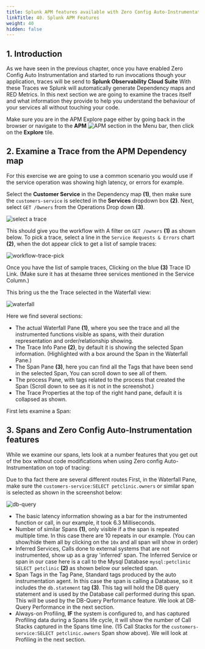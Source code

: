```yaml
---
title: Splunk APM features available with Zero Config Auto-Instrumentation
linkTitle: 40. Splunk APM Features
weight: 40
hidden: false
---
```


## 1. Introduction

As we have seen in the previous chapter, once you have enabled Zero Config Auto Instrumentation and started to run invocations though your application, traces will be send to **Splunk Observability Cloud Suite**
With these Traces we Splunk will automatically  generate Dependency maps and RED Metrics. In this next section we are going to examine the traces itself and what information they provide to help you understand the behaviour of your services all without touching your code.

Make sure you are in  the APM Explore page either by going back in the browser or navigate to the **APM** ![APM](../images/apm-icon.png?classes=inline&height=25px) section in the Menu bar, then click on the **Explore** tile.

## 2. Examine a Trace from the APM Dependency map

For this exercise we are going to use a common scenario you would use if the service operation  was showing high latency, or errors for example.

Select the **Customer Service** in the Dependency map **(1)**, then make sure the `customers-service` is selected in the **Services** dropdown box **(2)**. Next, select `GET /Owners` from the Operations Drop down **(3)**.

![select a trace](../images/select-workflow.png)

This should give you the workflow  with A filter on `GET /owners` **(1)** as shown below. To pick a trace, select a line in the `Service Requests & Errors` chart **(2)**, when the dot appear click to get a list of sample traces:

![workflow-trace-pick](../images/selecting-a-trace.png)

Once you have the list of sample traces, Clicking on the blue **(3)** Trace ID Link. (Make sure it has at thesame three services mentioned in the Service Column.)

 This bring us the the Trace selected in the Waterfall view:

![waterfall](../images/waterfall-view.png)

Here we find several sections:  

* The actual Waterfall Pane **(1)**, where you see the trace and all the instrumented functions visible as spans, with their duration representation and order/relationship showing.
* The Trace Info Pane  **(2)**,  by default it is showing the selected Span information. (Highlighted with a box around the Span in the Waterfall Pane.)
* The Span Pane **(3)**,   here you can find all the Tags that have been send in the selected Span, You can scroll down to see all of them.
* The process Pane, with tags related to the process that created the Span (Scroll down to see as it is not in the screenshot.)
* The Trace Properties at the top of the right hand pane, default it is collapsed as shown.

First lets examine a Span:

## 3. Spans and Zero Config Auto-Instrumentation features

While we examine our spans, lets look at a number features that you get out of the box without code modifications when using Zero config Auto-Instrumentation on top of tracing:

Due to tha fact there are several  different routes
First, in the Waterfall Pane, make sure the `customers-service:SELECT petclinic.owners`  or similar span is selected as shown in the screenshot below:

![db-query](../images/db-query.png)

* The basic latency information showing as a bar for the instrumented function or call, in our example, it took 6.3 Milliseconds.
* Number of similar Spans **(1)**, only visible if a the span is repeated multiple time. In this case there are 10 repeats in our example. (You can show/hide them all by clicking on the `10x` and all span will show in order)
* Inferred Services, Calls done to external systems that are not instrumented, show up as a gray 'inferred' span. The Inferred Service  or span in our case here is a call to the Mysql Database `mysql:petclinic SELECT petclinic` **(2)** as shown below our selected span.
* Span Tags in the Tag Pane, Standard tags produced by the auto instrumentation agent. In this case the span is calling a Database, so it includes the `db.statement` tag **(3)**. This tag will hold the DB query statement and is used by the Database call performed during this span. This will be used by the DB-Query Performance feature. We look at DB-Query Performance in the next section.
* Always-on Profiling, **IF** the system is configured to, and has captured Profiling data during a Spans life cycle, it will show the number of Call Stacks captured in the Spans time line. (15 Call Stacks for the  `customers-service:SELECT petclinic.owners` Span show above). We will look at Profiling in the next section.

<!--
## 3. Review Profiling Data Collection

You can now visit the Splunk APM UI and examine the application components, traces, profiling, DB Query performance and metrics. From the left-hand menu **APM** → **Explore**, click the environment dropdown and select your environment e.g. `<INSTANCE>-petclinic` (where`<INSTANCE>` is replaced with the value you noted down earlier).

![APM Environment](../images/apm-environment.png)

Once your validation is complete you can stop the application by pressing `Ctrl-c`.

## 4. Adding Resource Attributes to Spans

Resource attributes can be added to every reported span. For example `version=0.314`. A comma-separated list of resource attributes can also be defined e.g. `key1=val1,key2=val2`.

Let's launch the PetClinic again using new resource attributes. Note, that adding resource attributes to the run command will override what was defined when we installed the collector. Let's add two new resource attributes `deployment.environment=$INSTANCE-petclinic-env,version=0.314`:

```bash
java \
-Dserver.port=8083 \
-Dotel.service.name=$INSTANCE-petclinic-service \
-Dotel.resource.attributes=deployment.environment=$INSTANCE-petclinic-env,version=0.314 \
-jar target/spring-petclinic-*.jar --spring.profiles.active=mysql
```

Back in the Splunk APM UI we can drill down on a recent trace and see the new `version` attribute in a span.

-->
